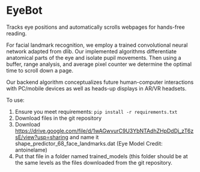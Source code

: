 # EyeBot

Tracks eye positions and automatically scrolls webpages for hands-free reading.

For facial landmark recognition, we employ a trained convolutional neural network adapted from dlib. Our implemented algorithms differentiate anatomical parts of the eye and isolate pupil movements. Then using a buffer, range analysis, and average pixel counter we determine the optimal time to scroll down a page.  

Our backend algorithm conceptualizes future human-computer interactions with PC/mobile devices as well as heads-up displays in AR/VR headsets.

To use:
1. Ensure you meet requirements: `pip install -r requirements.txt`
2. Download files in the git repository
3. Download https://drive.google.com/file/d/1wAGwvurC9U3YbNTAdhZHpDdDj_zT6zsE/view?usp=sharing and name it shape_predictor_68_face_landmarks.dat (Eye Model Credit: antoinelame)
4. Put that file in a folder named trained_models (this folder should be at the same levels as the files downloaded from the git repository.
